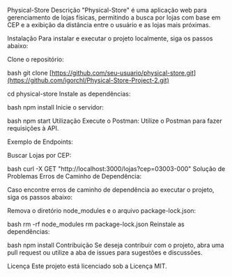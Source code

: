 Physical-Store
Descrição
"Physical-Store" é uma aplicação web para gerenciamento de lojas físicas, permitindo a busca por lojas com base em CEP e a exibição da distância entre o usuário e as lojas mais próximas.

Instalação
Para instalar e executar o projeto localmente, siga os passos abaixo:

Clone o repositório:

bash
git clone [https://github.com/seu-usuario/physical-store.git](https://github.com/igorchl/Physical-Store-Project-2.git)

cd physical-store
Instale as dependências:

bash
npm install
Inicie o servidor:

bash
npm start
Utilização
Execute o Postman: Utilize o Postman para fazer requisições à API.

Exemplo de Endpoints:

Buscar Lojas por CEP:

bash
curl -X GET "http://localhost:3000/lojas?cep=03003-000"
Solução de Problemas
Erros de Caminho de Dependência:

Caso encontre erros de caminho de dependência ao executar o projeto, siga os passos abaixo:

Remova o diretório node_modules e o arquivo package-lock.json:

bash
rm -rf node_modules
rm package-lock.json
Reinstale as dependências:

bash
npm install
Contribuição
Se deseja contribuir com o projeto, abra uma pull request ou utilize a aba de issues para sugestões e discussões.

Licença
Este projeto está licenciado sob a Licença MIT.
